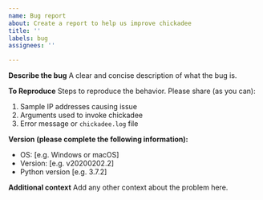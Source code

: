 ```yaml
---
name: Bug report
about: Create a report to help us improve chickadee
title: ''
labels: bug
assignees: ''

---
```


**Describe the bug**
A clear and concise description of what the bug is.

**To Reproduce**
Steps to reproduce the behavior. Please share (as you can):
1. Sample IP addresses causing issue
1. Arguments used to invoke chickadee
1. Error message or `chickadee.log` file

**Version (please complete the following information):**
 - OS: [e.g. Windows or macOS]
 - Version: [e.g. v20200202.2]
 - Python version [e.g. 3.7.2]

**Additional context**
Add any other context about the problem here.
